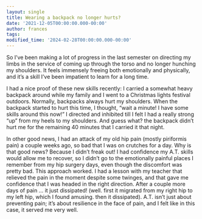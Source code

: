 ```yaml
---
layout: single
title: Wearing a backpack no longer hurts?
date: '2021-12-05T00:00:00.000-00:00'
author: frances
tags:
modified_time: '2024-02-28T00:00:00.000-00:00'
---
```


So I’ve been making a lot of progress in the last semester on directing my limbs in the service of coming up through the torso and no longer hunching my shoulders. It feels immensely freeing both emotionally and physically, and it’s a skill I’ve been impatient to learn for a long time.

I had a nice proof of these new skills recently: I carried a somewhat heavy backpack around while my family and I went to a Christmas lights festival outdoors. Normally, backpacks always hurt my shoulders. When the backpack started to hurt this time, I thought, “wait a minute! I have some skills around this now!” I directed and inhibited till I felt I had a really strong “up” from my heels to my shoulders. And guess what? the backpack didn’t hurt me for the remaining 40 minutes that I carried it that night.

In other good news, I had an attack of my old hip pain (mostly piriformis pain) a couple weeks ago, so bad that I was on crutches for a day. Why is that good news? Because I didn’t freak out! I had confidence my A.T. skills would allow me to recover, so I didn’t go to the emotionally painful places I remember from my hip surgery days, even though the discomfort was pretty bad. This approach worked. I had a lesson with my teacher that relieved the pain in the moment despite some twinges, and that gave me confidence that I was headed in the right direction. After a couple more days of pain … it just dissipated! (well. first it migrated from my right hip to my left hip, which I found amusing. then it dissipated). A.T. isn’t just about preventing pain; it’s about resilience in the face of pain, and I felt like in this case, it served me very well.

